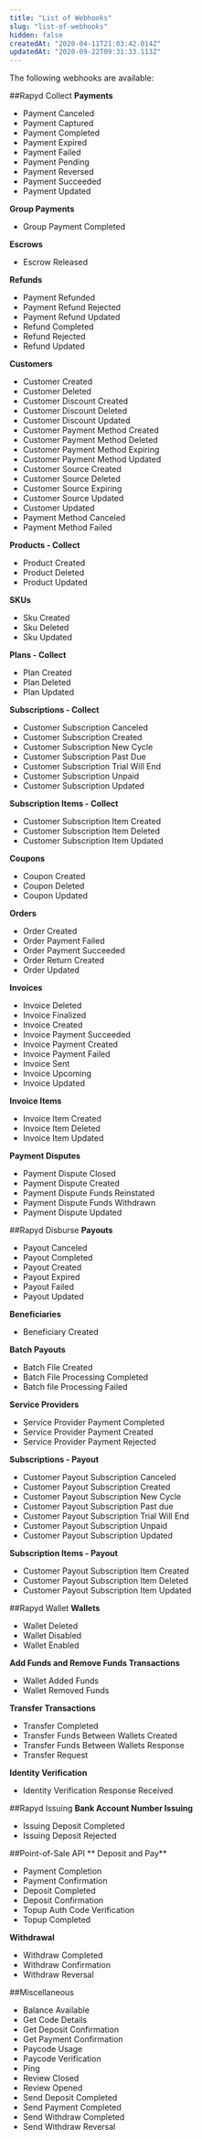 ```yaml
---
title: "List of Webhooks"
slug: "list-of-webhooks"
hidden: false
createdAt: "2020-04-11T21:03:42.014Z"
updatedAt: "2020-09-22T09:31:33.113Z"
---
```

The following webhooks are available:

##Rapyd Collect
**Payments**
* Payment Canceled
* Payment Captured
* Payment Completed
* Payment Expired
* Payment Failed
* Payment Pending
* Payment Reversed
* Payment Succeeded
* Payment Updated

**Group Payments**
* Group Payment Completed

**Escrows**
* Escrow Released

**Refunds**
* Payment Refunded
* Payment Refund Rejected
* Payment Refund Updated
* Refund Completed
* Refund Rejected
* Refund Updated

**Customers**
* Customer Created
* Customer Deleted
* Customer Discount Created
* Customer Discount Deleted
* Customer Discount Updated
* Customer Payment Method Created
* Customer Payment Method Deleted
* Customer Payment Method Expiring
* Customer Payment Method Updated
* Customer Source Created
* Customer Source Deleted
* Customer Source Expiring
* Customer Source Updated
* Customer Updated
* Payment Method Canceled
* Payment Method Failed

**Products - Collect**
* Product Created
* Product Deleted
* Product Updated

**SKUs**
* Sku Created
* Sku Deleted
* Sku Updated

**Plans - Collect**
* Plan Created
* Plan Deleted
* Plan Updated

**Subscriptions - Collect**
* Customer Subscription Canceled
* Customer Subscription Created
* Customer Subscription New Cycle
* Customer Subscription Past Due
* Customer Subscription Trial Will End
* Customer Subscription Unpaid
* Customer Subscription Updated

**Subscription Items - Collect**
* Customer Subscription Item Created
* Customer Subscription Item Deleted
* Customer Subscription Item Updated

**Coupons**
* Coupon Created
* Coupon Deleted
* Coupon Updated

**Orders**
* Order Created
* Order Payment Failed
* Order Payment Succeeded
* Order Return Created
* Order Updated

**Invoices**
* Invoice Deleted
* Invoice Finalized
* Invoice Created
* Invoice Payment Succeeded
* Invoice Payment Created
* Invoice Payment Failed
* Invoice Sent
* Invoice Upcoming
* Invoice Updated

**Invoice Items**
* Invoice Item Created
* Invoice Item Deleted
* Invoice Item Updated

**Payment Disputes**
* Payment Dispute Closed
* Payment Dispute Created
* Payment Dispute Funds Reinstated
* Payment Dispute Funds Withdrawn
* Payment Dispute Updated

##Rapyd Disburse
**Payouts**
* Payout Canceled
* Payout Completed
* Payout Created
* Payout Expired
* Payout Failed
* Payout Updated

**Beneficiaries**
* Beneficiary Created

**Batch Payouts**
* Batch File Created
* Batch File Processing Completed
* Batch file Processing Failed

**Service Providers**
* Service Provider Payment Completed
* Service Provider Payment Created
* Service Provider Payment Rejected

**Subscriptions - Payout**
* Customer Payout Subscription Canceled
* Customer Payout Subscription Created
* Customer Payout Subscription New Cycle
* Customer Payout Subscription Past due
* Customer Payout Subscription Trial Will End
* Customer Payout Subscription Unpaid
* Customer Payout Subscription Updated

**Subscription Items - Payout**
* Customer Payout Subscription Item Created
* Customer Payout Subscription Item Deleted
* Customer Payout Subscription Item Updated

##Rapyd Wallet
**Wallets**
* Wallet Deleted
* Wallet Disabled
* Wallet Enabled

**Add Funds and Remove Funds Transactions**
* Wallet Added Funds
* Wallet Removed Funds

**Transfer Transactions**
* Transfer Completed
* Transfer Funds Between Wallets Created
* Transfer Funds Between Wallets Response
* Transfer Request

**Identity Verification**
* Identity Verification Response Received

##Rapyd Issuing
**Bank Account Number Issuing**
* Issuing Deposit Completed
* Issuing Deposit Rejected

##Point-of-Sale API
** Deposit and Pay**
* Payment Completion
* Payment Confirmation
* Deposit Completed
* Deposit Confirmation
* Topup Auth Code Verification
* Topup Completed

**Withdrawal**
* Withdraw Completed
* Withdraw Confirmation
* Withdraw Reversal

##Miscellaneous
* Balance Available
* Get Code Details
* Get Deposit Confirmation
* Get Payment Confirmation
* Paycode Usage
* Paycode Verification
* Ping
* Review Closed
* Review Opened
* Send Deposit Completed
* Send Payment Completed
* Send Withdraw Completed
* Send Withdraw Reversal